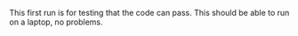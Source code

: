This first run is for testing that the code can pass.
This should be able to run on a laptop, no problems.